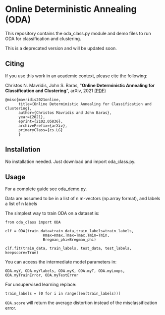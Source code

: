 # Online Deterministic Annealing (ODA)
 
This repository contains the oda_class.py module and demo files to run ODA for classification and clustering.

This is a deprecated version and will be updated soon.

## Citing
If you use this work in an academic context, please cite the following:

Christos N. Mavridis, John S. Baras, 
"**Online Deterministic Annealing for Classification and Clustering**",
arXiv, 2021 [(PDF)](https://arxiv.org/pdf/2102.05836.pdf)

    @misc{mavridis2021online,
          title={Online Deterministic Annealing for Classification and Clustering}, 
          author={Christos Mavridis and John Baras},
          year={2021},
          eprint={2102.05836},
          archivePrefix={arXiv},
          primaryClass={cs.LG}
          }
	  
## Installation

No installation needed. Just download and import oda_class.py.
	
## Usage

For a complete guide see oda_demo.py.

Data are assumed to be in a list of n m-vectors (np.array format), and labels a list of n labels

The simplest way to train ODA on a dataset is:

    from oda_class import ODA 
    
    clf = ODA(train_data=train_data,train_labels=train_labels,
                     Kmax=Kmax,Tmax=Tmax,Tmin=Tmin,
                     Bregman_phi=Bregman_phi)

    clf.fit(train_data, train_labels, test_data, test_labels, keepscore=True)

You can access the intermediate model parameters in:

    ODA.myY, ODA.myYlabels, ODA.myK, ODA.myT, ODA.myLoops, ODA.myTrainError, ODA.myTestError

For unsupervised learning replace:

    train_labels = [0 for i in range(len(train_labels))] 

`ODA.score` will return the average distortion instead of the misclassification error. 
